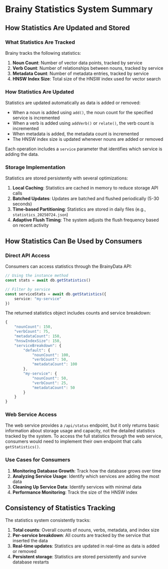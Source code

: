 # Brainy Statistics System Summary

## How Statistics Are Updated and Stored

### What Statistics Are Tracked

Brainy tracks the following statistics:

1. **Noun Count**: Number of vector data points, tracked by service
2. **Verb Count**: Number of relationships between nouns, tracked by service
3. **Metadata Count**: Number of metadata entries, tracked by service
4. **HNSW Index Size**: Total size of the HNSW index used for vector search

### How Statistics Are Updated

Statistics are updated automatically as data is added or removed:

- When a noun is added using `add()`, the noun count for the specified service is incremented
- When a verb is added using `addVerb()` or `relate()`, the verb count is incremented
- When metadata is added, the metadata count is incremented
- The HNSW index size is updated whenever nouns are added or removed

Each operation includes a `service` parameter that identifies which service is adding the data.

### Storage Implementation

Statistics are stored persistently with several optimizations:

1. **Local Caching**: Statistics are cached in memory to reduce storage API calls
2. **Batched Updates**: Updates are batched and flushed periodically (5-30 seconds)
3. **Time-based Partitioning**: Statistics are stored in daily files (e.g., `statistics_20250724.json`)
4. **Adaptive Flush Timing**: The system adjusts the flush frequency based on recent activity

## How Statistics Can Be Used by Consumers

### Direct API Access

Consumers can access statistics through the BrainyData API:

```typescript
// Using the instance method
const stats = await db.getStatistics()

// Filter by service
const serviceStats = await db.getStatistics({
    service: "my-service"
})
```

The returned statistics object includes counts and service breakdown:

```javascript
{
    "nounCount": 150,
    "verbCount": 75,
    "metadataCount": 150,
    "hnswIndexSize": 150,
    "serviceBreakdown": {
        "default": {
            "nounCount": 100,
            "verbCount": 50,
            "metadataCount": 100
        },
        "my-service": {
            "nounCount": 50,
            "verbCount": 25,
            "metadataCount": 50
        }
    }
}
```

### Web Service Access

The web service provides a `/api/status` endpoint, but it only returns basic information about storage usage and capacity, not the detailed statistics tracked by the system. To access the full statistics through the web service, consumers would need to implement their own endpoint that calls `getStatistics()`.

### Use Cases for Consumers

1. **Monitoring Database Growth**: Track how the database grows over time
2. **Analyzing Service Usage**: Identify which services are adding the most data
3. **Cleaning Up Service Data**: Identify services with minimal data
4. **Performance Monitoring**: Track the size of the HNSW index

## Consistency of Statistics Tracking

The statistics system consistently tracks:

1. **Total counts**: Overall counts of nouns, verbs, metadata, and index size
2. **Per-service breakdown**: All counts are tracked by the service that inserted the data
3. **Real-time updates**: Statistics are updated in real-time as data is added or removed
4. **Persistent storage**: Statistics are stored persistently and survive database restarts